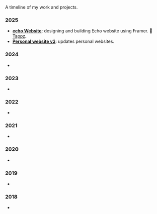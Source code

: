
A timeline of my work and projects. 

### 2025
- **[echo Website](https://getecho.net/)**: designing and building Echo website using Framer. 💼 [Tappz](https://www.tappz.com/).  
- **[Personal website v3](https://iosipratama.com/)**: updates personal websites. 


### 2024
- 


### 2023
- 


### 2022
- 

### 2021
- 

### 2020
- 


### 2019
- 


### 2018
- 

